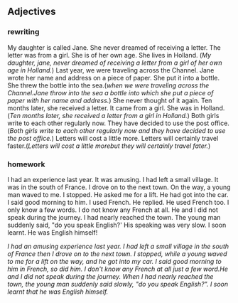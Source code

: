 ## Adjectives


### rewriting
My daughter is called Jane. She never dreamed of receiving a letter. The letter was from a girl. She is of her own age. She lives in Holland. (_My daughter, jane, never dreamed of receiving a letter from a girl of her own age in Holland._)
Last year, we were traveling across the Channel. Jane wrote her name and address on a piece of paper. She put it into a bottle. She threw the bottle into the sea.(_when we were traveling across the Channel.Jane throw into the sea a bottle into which she put a piece of paper with her name and address._) 
She never thought of it again. Ten months later, she received a letter. It came from a girl. She was in Holland. (_Ten months later, she received a letter from a girl in Holland._)
Both girls write to each other regularly now. They have decided to use the post office.(_Both girls write to each other regularly now and they have decided to use the post office._)
Letters will cost a little more. Letters will certainly travel faster.(_Letters will cost a little morebut they will certainly travel fater._)

### homework
I had an experience last year. It was amusing. I had left a small village. It was in the south of France. I drove on to the next town. On the way, a young man waved to me. I stopped. He asked me for a lift. He had got into the car. I said good morning to him. I used French. He replied. He used French too. I only know a few words. I do not know any French at all. He and I did not speak during the journey. I had nearly reached the town. The young man suddenly said, "do you speak English?' His speaking was very slow. I soon learnt. He was English himself!

_I had an amusing experience last year. I had left a small village in the south of France then I drove on to the next town. I stopped, while a young waved to me for a lift on the way, and he got into my car. I said good morning to him in French, so did him. I don't know any French at all just a few word.He and I did not speak during the journey. When I had nearly reached the town, the young man suddenly said slowly, "do you speak English?". I soon learnt that he was English himself._